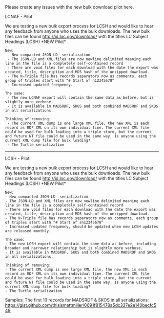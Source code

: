 Please create any issues with the new bulk download pilot here.


LCNAF - Pilot

We are testing a new bulk export process for LCSH and would like to hear any feedback from anyone who uses the bulk downloads. The new bulk files can be found http://id.loc.gov/download/ with the titles LC Subject Headings (LCSH) \*NEW Pilot\*
```
New:
 - New compacted JSON-LD  serialization
 - The JSON-LD and XML files are now newline delimited meaning each line in the file is a completely self-contained record
 - There are void files for each download with the date the export was created, title, description and MD5 hash of the unzipped download.
 - The N-Triple file has records separators now as comments, each group of triples start with “# Start of n12345678”
 - Increased updated frequency.
            
The same:
 - The new LCNAF export will contain the same data as before, but is slightly more verbose.
 - It is available in MADSRDF, SKOS and both combined MADSRDF and SKOS in all serializations.
            
Thinking of removing:
 - The current XML dump is one large XML file, the new XML is each record as RDF XML on its own individual line. The current XML file could be used for bulk loading into a triple store, but the current and future NT file could be used in the same way. Is anyone using the current XML dump file for bulk loading?
 - The Turtle serialization
```

---


LCSH - Pilot

We are testing a new bulk export process for LCSH and would like to hear any feedback from anyone who uses the bulk downloads. The new bulk files can be found http://id.loc.gov/download/ with the titles LC Subject Headings (LCSH) \*NEW Pilot\*
```
New:
- New compacted JSON-LD  serialization
- The JSON-LD and XML files are now newline delimited meaning each line in the file is a completely self-contained record
- There are void files for each download with the date the export was created, title, description and MD5 hash of the unzipped download.
- The N-Triple file has records separators now as comments, each group of triples start with “# Start of sh12345678”
- Increased updated frequency, should be updated when new LCSH updates are released monthly.

The same:
- The new LCSH export will contain the same data as before, including broader and narrower relationship but is slightly more verbose.
- It is available in MADSRDF, SKOS and both combined MADSRDF and SKOS in all serializations.

Thinking of removing:
- The current XML dump is one large XML file, the new XML is each record as RDF XML on its own individual line. The current XML file could be used for bulk loading into a triple store, but the current and future NT file could be used in the same way. Is anyone using the current XML dump file for bulk loading?
- The Turtle serialization

```
Samples: 
The first 10 records for MADSRDF & SKOS in all serializations:
https://gist.github.com/thisismattmiller/0691f815478a5dc337e2e140becfc549

